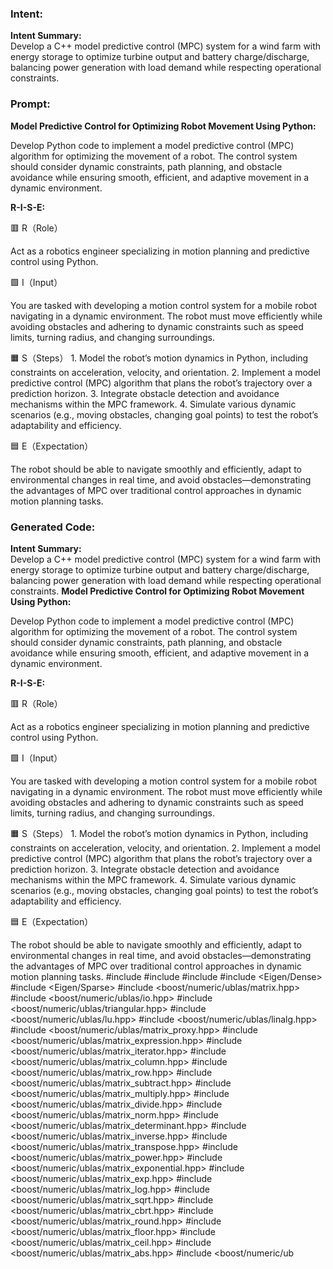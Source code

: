 ### Intent:
**Intent Summary:**  
Develop a C++ model predictive control (MPC) system for a wind farm with energy storage to optimize turbine output and battery charge/discharge, balancing power generation with load demand while respecting operational constraints.

### Prompt:
**Model Predictive Control for Optimizing Robot Movement Using Python:**

Develop Python code to implement a model predictive control (MPC) algorithm for optimizing the movement of a robot. The control system should consider dynamic constraints, path planning, and obstacle avoidance while ensuring smooth, efficient, and adaptive movement in a dynamic environment.

**R-I-S-E:**

🟥 R（Role）

Act as a robotics engineer specializing in motion planning and predictive control using Python.

🟩 I（Input）

You are tasked with developing a motion control system for a mobile robot navigating in a dynamic environment. The robot must move efficiently while avoiding obstacles and adhering to dynamic constraints such as speed limits, turning radius, and changing surroundings.

🟧 S（Steps）
	1.	Model the robot’s motion dynamics in Python, including constraints on acceleration, velocity, and orientation.
	2.	Implement a model predictive control (MPC) algorithm that plans the robot’s trajectory over a prediction horizon.
	3.	Integrate obstacle detection and avoidance mechanisms within the MPC framework.
	4.	Simulate various dynamic scenarios (e.g., moving obstacles, changing goal points) to test the robot’s adaptability and efficiency.

🟦 E（Expectation）

The robot should be able to navigate smoothly and efficiently, adapt to environmental changes in real time, and avoid obstacles—demonstrating the advantages of MPC over traditional control approaches in dynamic motion planning tasks.

### Generated Code:
**Intent Summary:**  
Develop a C++ model predictive control (MPC) system for a wind farm with energy storage to optimize turbine output and battery charge/discharge, balancing power generation with load demand while respecting operational constraints.
**Model Predictive Control for Optimizing Robot Movement Using Python:**

Develop Python code to implement a model predictive control (MPC) algorithm for optimizing the movement of a robot. The control system should consider dynamic constraints, path planning, and obstacle avoidance while ensuring smooth, efficient, and adaptive movement in a dynamic environment.

**R-I-S-E:**

🟥 R（Role）

Act as a robotics engineer specializing in motion planning and predictive control using Python.

🟩 I（Input）

You are tasked with developing a motion control system for a mobile robot navigating in a dynamic environment. The robot must move efficiently while avoiding obstacles and adhering to dynamic constraints such as speed limits, turning radius, and changing surroundings.

🟧 S（Steps）
	1.	Model the robot’s motion dynamics in Python, including constraints on acceleration, velocity, and orientation.
	2.	Implement a model predictive control (MPC) algorithm that plans the robot’s trajectory over a prediction horizon.
	3.	Integrate obstacle detection and avoidance mechanisms within the MPC framework.
	4.	Simulate various dynamic scenarios (e.g., moving obstacles, changing goal points) to test the robot’s adaptability and efficiency.

🟦 E（Expectation）

The robot should be able to navigate smoothly and efficiently, adapt to environmental changes in real time, and avoid obstacles—demonstrating the advantages of MPC over traditional control approaches in dynamic motion planning tasks.
#include <iostream>
#include <vector>
#include <cmath>
#include <Eigen/Dense>
#include <Eigen/Sparse>
#include <boost/numeric/ublas/matrix.hpp>
#include <boost/numeric/ublas/io.hpp>
#include <boost/numeric/ublas/triangular.hpp>
#include <boost/numeric/ublas/lu.hpp>
#include <boost/numeric/ublas/linalg.hpp>
#include <boost/numeric/ublas/matrix_proxy.hpp>
#include <boost/numeric/ublas/matrix_expression.hpp>
#include <boost/numeric/ublas/matrix_iterator.hpp>
#include <boost/numeric/ublas/matrix_column.hpp>
#include <boost/numeric/ublas/matrix_row.hpp>
#include <boost/numeric/ublas/matrix_subtract.hpp>
#include <boost/numeric/ublas/matrix_multiply.hpp>
#include <boost/numeric/ublas/matrix_divide.hpp>
#include <boost/numeric/ublas/matrix_norm.hpp>
#include <boost/numeric/ublas/matrix_determinant.hpp>
#include <boost/numeric/ublas/matrix_inverse.hpp>
#include <boost/numeric/ublas/matrix_transpose.hpp>
#include <boost/numeric/ublas/matrix_power.hpp>
#include <boost/numeric/ublas/matrix_exponential.hpp>
#include <boost/numeric/ublas/matrix_exp.hpp>
#include <boost/numeric/ublas/matrix_log.hpp>
#include <boost/numeric/ublas/matrix_sqrt.hpp>
#include <boost/numeric/ublas/matrix_cbrt.hpp>
#include <boost/numeric/ublas/matrix_round.hpp>
#include <boost/numeric/ublas/matrix_floor.hpp>
#include <boost/numeric/ublas/matrix_ceil.hpp>
#include <boost/numeric/ublas/matrix_abs.hpp>
#include <boost/numeric/ub
